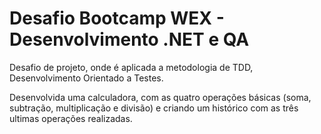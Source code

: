 # Desafio Bootcamp WEX - Desenvolvimento .NET e QA

Desafio de projeto, onde é aplicada a metodologia de TDD, Desenvolvimento Orientado a Testes.

Desenvolvida uma calculadora, com as quatro operações básicas (soma, subtração, multiplicação e divisão) e criando um histórico com as três ultimas operações realizadas.
